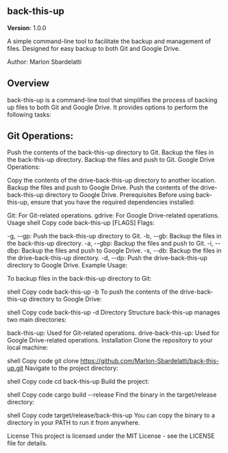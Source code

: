 ## back-this-up
**Version**: 1.0.0

A simple command-line tool to facilitate the backup and management of files. Designed for easy backup to both Git and Google Drive.

Author: Marlon Sbardelatti

## Overview
back-this-up is a command-line tool that simplifies the process of backing up files to both Git and Google Drive. It provides options to perform the following tasks:

## Git Operations:

Push the contents of the back-this-up directory to Git.
Backup the files in the back-this-up directory.
Backup the files and push to Git.
Google Drive Operations:

Copy the contents of the drive-back-this-up directory to another location.
Backup the files and push to Google Drive.
Push the contents of the drive-back-this-up directory to Google Drive.
Prerequisites
Before using back-this-up, ensure that you have the required dependencies installed:

Git: For Git-related operations.
gdrive: For Google Drive-related operations.
Usage
shell
Copy code
back-this-up [FLAGS]
Flags:

-g, --gp: Push the back-this-up directory to Git.
-b, --gb: Backup the files in the back-this-up directory.
-a, --gbp: Backup the files and push to Git.
-i, --dbp: Backup the files and push to Google Drive.
-s, --db: Backup the files in the drive-back-this-up directory.
-d, --dp: Push the drive-back-this-up directory to Google Drive.
Example Usage:

To backup files in the back-this-up directory to Git:

shell
Copy code
back-this-up -b
To push the contents of the drive-back-this-up directory to Google Drive:

shell
Copy code
back-this-up -d
Directory Structure
back-this-up manages two main directories:

back-this-up: Used for Git-related operations.
drive-back-this-up: Used for Google Drive-related operations.
Installation
Clone the repository to your local machine:

shell
Copy code
git clone https://github.com/Marlon-Sbardelatti/back-this-up.git
Navigate to the project directory:

shell
Copy code
cd back-this-up
Build the project:

shell
Copy code
cargo build --release
Find the binary in the target/release directory:

shell
Copy code
target/release/back-this-up
You can copy the binary to a directory in your PATH to run it from anywhere.

License
This project is licensed under the MIT License - see the LICENSE file for details.

